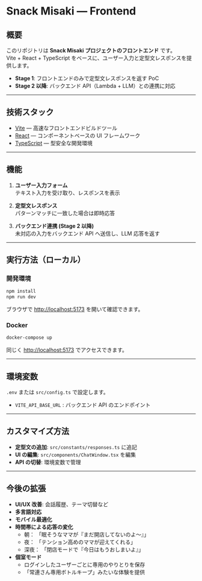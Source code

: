 # Snack Misaki — Frontend

## 概要
このリポジトリは **Snack Misaki プロジェクトのフロントエンド** です。  
Vite + React + TypeScript をベースに、ユーザー入力と定型文レスポンスを提供します。

- **Stage 1**: フロントエンドのみで定型文レスポンスを返す PoC
- **Stage 2 以降**: バックエンド API（Lambda + LLM）との連携に対応

---

## 技術スタック
- [Vite](https://vitejs.dev/) — 高速なフロントエンドビルドツール
- [React](https://react.dev/) — コンポーネントベースの UI フレームワーク
- [TypeScript](https://www.typescriptlang.org/) — 型安全な開発環境

---

## 機能
1. **ユーザー入力フォーム**  
   テキスト入力を受け取り、レスポンスを表示

2. **定型文レスポンス**  
   パターンマッチに一致した場合は即時応答

3. **バックエンド連携 (Stage 2 以降)**  
   未対応の入力をバックエンド API へ送信し、LLM 応答を返す

---

## 実行方法（ローカル）
### 開発環境
```bash
npm install
npm run dev
```
ブラウザで [http://localhost:5173](http://localhost:5173) を開いて確認できます。

### Docker
```bash
docker-compose up
```
同じく [http://localhost:5173](http://localhost:5173) でアクセスできます。

---

## 環境変数
`.env` または `src/config.ts` で設定します。

- `VITE_API_BASE_URL` : バックエンド API のエンドポイント

---

## カスタマイズ方法
- **定型文の追加**: `src/constants/responses.ts` に追記
- **UI の編集**: `src/components/ChatWindow.tsx` を編集
- **API の切替**: 環境変数で管理

---

## 今後の拡張
- **UI/UX 改善**: 会話履歴、テーマ切替など
- **多言語対応**
- **モバイル最適化**
- **時間帯による応答の変化**
    - 朝： 「眠そうなママが『まだ開店してないのよ〜』」
    - 夜： 「テンション高めのママが迎えてくれる」
    - 深夜： 「閉店モードで『今日はもうおしまいよ』」
- **個室モード**
    - ログインしたユーザーごとに専用のやりとりを保存
    - 「常連さん専用ボトルキープ」みたいな体験を提供  
